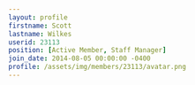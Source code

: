 ```yaml
---
layout: profile
firstname: Scott
lastname: Wilkes
userid: 23113
position: [Active Member, Staff Manager]
join_date: 2014-08-05 00:00:00 -0400
profile: /assets/img/members/23113/avatar.png
---
```

